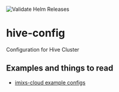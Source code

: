 ![Validate Helm Releases](https://github.com/holtje/hive-config/workflows/Validate%20Helm%20Releases/badge.svg)<br/>

# hive-config

Configuration for Hive Cluster

## Examples and things to read

-   [imixs-cloud example configs](https://github.com/imixs/imixs-cloud)
